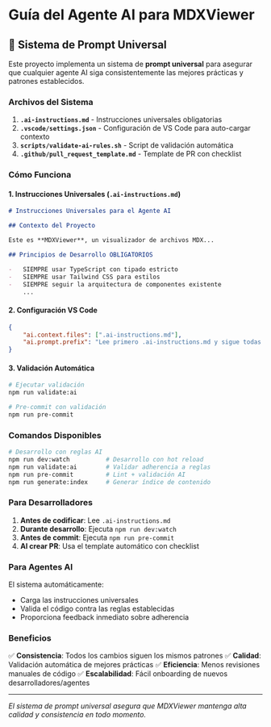 # Guía del Agente AI para MDXViewer

## 🤖 Sistema de Prompt Universal

Este proyecto implementa un sistema de **prompt universal** para asegurar que cualquier agente AI siga consistentemente las mejores prácticas y patrones establecidos.

### Archivos del Sistema

1. **`.ai-instructions.md`** - Instrucciones universales obligatorias
2. **`.vscode/settings.json`** - Configuración de VS Code para auto-cargar contexto
3. **`scripts/validate-ai-rules.sh`** - Script de validación automática
4. **`.github/pull_request_template.md`** - Template de PR con checklist

### Cómo Funciona

#### 1. Instrucciones Universales (`.ai-instructions.md`)

```markdown
# Instrucciones Universales para el Agente AI

## Contexto del Proyecto

Este es **MDXViewer**, un visualizador de archivos MDX...

## Principios de Desarrollo OBLIGATORIOS

-   SIEMPRE usar TypeScript con tipado estricto
-   SIEMPRE usar Tailwind CSS para estilos
-   SIEMPRE seguir la arquitectura de componentes existente
    ...
```

#### 2. Configuración VS Code

```json
{
    "ai.context.files": [".ai-instructions.md"],
    "ai.prompt.prefix": "Lee primero .ai-instructions.md y sigue todas las reglas..."
}
```

#### 3. Validación Automática

```bash
# Ejecutar validación
npm run validate:ai

# Pre-commit con validación
npm run pre-commit
```

### Comandos Disponibles

```bash
# Desarrollo con reglas AI
npm run dev:watch          # Desarrollo con hot reload
npm run validate:ai        # Validar adherencia a reglas
npm run pre-commit         # Lint + validación AI
npm run generate:index     # Generar índice de contenido
```

### Para Desarrolladores

1. **Antes de codificar**: Lee `.ai-instructions.md`
2. **Durante desarrollo**: Ejecuta `npm run dev:watch`
3. **Antes de commit**: Ejecuta `npm run pre-commit`
4. **Al crear PR**: Usa el template automático con checklist

### Para Agentes AI

El sistema automáticamente:

-   Carga las instrucciones universales
-   Valida el código contra las reglas establecidas
-   Proporciona feedback inmediato sobre adherencia

### Beneficios

✅ **Consistencia**: Todos los cambios siguen los mismos patrones
✅ **Calidad**: Validación automática de mejores prácticas
✅ **Eficiencia**: Menos revisiones manuales de código
✅ **Escalabilidad**: Fácil onboarding de nuevos desarrolladores/agentes

---

_El sistema de prompt universal asegura que MDXViewer mantenga alta calidad y consistencia en todo momento._
